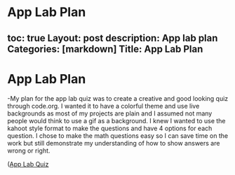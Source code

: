 # App Lab Plan
toc: true
Layout: post
description: App lab plan
Categories: [markdown]
Title: App Lab Plan
---
# App Lab Plan

-My plan for the app lab quiz was to create a creative and good looking quiz through code.org. I wanted it to have a colorful theme and use live backgrounds as most of my projects are plain and I assumed not many people would think to use a gif as a background. I knew I wanted to use the kahoot style format to make the questions and have 4 options for each question. I chose to make the math questions easy so I can save time on the work but still demonstrate my understanding of how to show answers are wrong or right.

([App Lab Quiz](https://studio.code.org/projects/applab/hcz4ZrlDHLMVV-J-gDFwIAMn3gJadwwLnUXjc92M1t4)
